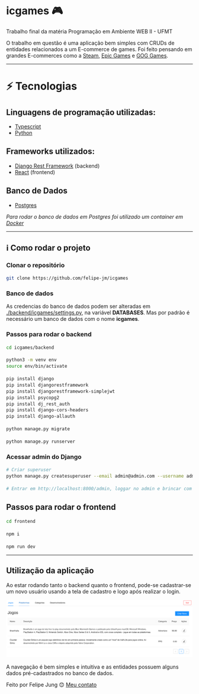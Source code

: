 # icgames :video_game:

Trabalho final da matéria Programação em Ambiente WEB II - UFMT

O trabalho em questão é uma aplicação bem simples com CRUDs de entidades relacionados a um E-commerce de games. Foi feito pensando em grandes E-commerces como a [Steam](https://store.steampowered.com/?l=portuguese), [Epic Games](https://store.epicgames.com/pt-BR/) e [GOG Games](https://www.gog.com).

---

# :zap: Tecnologias

## Linguagens de programação utilizadas:

- [Typescript](https://www.typescriptlang.org)
- [Python](https://www.python.org)

## Frameworks utilizados:

- [Django Rest Framework](https://www.django-rest-framework.org) (backend)
- [React](https://pt-br.reactjs.org) (frontend)

## Banco de Dados

- [Postgres](https://www.postgresql.org)

_Para rodar o banco de dados em Postgres foi utilizado um container em [Docker](https://www.docker.com)_

---

## :information_source: Como rodar o projeto

### Clonar o repositório

```bash
git clone https://github.com/felipe-jm/icgames
```

### Banco de dados

As credencias do banco de dados podem ser alteradas em [./backend/icgames/settings.py](./backend/icgames/settings.py), na variável **DATABASES**. Mas por padrão é necessário um banco de dados com o nome **icgames**.

### Passos para rodar o **backend**

```bash
cd icgames/backend

python3 -m venv env
source env/bin/activate

pip install django
pip install djangorestframework
pip install djangorestframework-simplejwt
pip install psycopg2
pip install dj_rest_auth
pip install django-cors-headers
pip install django-allauth

python manage.py migrate

python manage.py runserver
```

### Acessar **admin do Django**

```bash
# Criar superuser
python manage.py createsuperuser --email admin@admin.com --username admin

# Entrar em http://localhost:8000/admin, loggar no admin e brincar com os cruds
```

## Passos para rodar o frontend

```bash
cd frontend

npm i

npm run dev
```

---

## Utilização da aplicação

Ao estar rodando tanto o backend quanto o frontend, pode-se cadastrar-se um novo usuário usando a tela de cadastro e logo após realizar o login.

![Tela inicial do ICGames](./imgs/icgames.png)

A navegação é bem simples e intuitiva e as entidades possuem alguns dados pré-cadastrados no banco de dados.

Feito por Felipe Jung :blush: <a href="https://www.linkedin.com/in/felipe-jung/">Meu contato</a>
